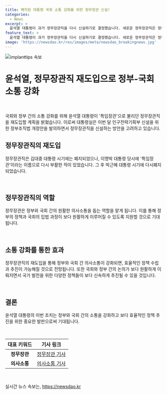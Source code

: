 ```yaml
---
title: 폐지된 대통령 국회 소통 강화를 위한 정무장관 신설!
categories:
  - News
excerpt: >
  윤석열 대통령이 과거 정무장관직을 다시 신설하기로 결정했습니다. 새로운 정무장관직은 정부와 국회 간의 소통을 강화하기 위한 취지로 마련될 예정이며, 이는 인구전략기획부 신설을 위한 정부조직법 개정안에 포함될 것으로 보입니다. 이는 김대중 대통령 시절에 폐지된 후 이명박 대통령때 특임장관으로 부활하다가 박근혜 대통령 취임 이후 다시 폐지된 바 있는 정무장관직입니다.
feature_text: >
  윤석열 대통령이 과거 정무장관직을 다시 신설하기로 결정했습니다. 새로운 정무장관직은 정부와 국회 간의 소통을 강화하기 위한 취지로 마련될 예정이며, 이는 인구전략기획부 신설을 위한 정부조직법 개정안에 포함될 것으로 보입니다. 이는 김대중 대통령 시절에 폐지된 후 이명박 대통령때 특임장관으로 부활하다가 박근혜 대통령 취임 이후 다시 폐지된 바 있는 정무장관직입니다.
image: 'https://newsdao.kr/res/images/meta/newsdao_breakingnews.jpg'
---
```


<p><img src="https://newsdao.kr/res/images/meta/newsdao_breakingnews.jpg" alt="implanttips 속보" /></p>

<h1>윤석열, 정무장관직 재도입으로 정부-국회 소통 강화</h1>

<p data-ke-size="size16">&nbsp;</p>

<p>국회와 정부 간의 소통 강화를 위해 윤석열 대통령이 '특임장관'으로 불리던 정무장관직을 재도입할 계획을 밝혔습니다. 이로써 대통령실은 이번 달 인구전략기획부 신설을 위한 정부조직법 개정안을 발의하면서 정무장관직을 신설하는 방안을 고려하고 있습니다.</p>

<h2>정무장관직의 재도입</h2>

<p>정무장관직은 김대중 대통령 시기에는 폐지되었으나, 이명박 대통령 당시에 '특임장관'이라는 이름으로 다시 부활한 적이 있었습니다. 그 후 박근혜 대통령 시기에 다시폐지되었습니다.</p>

<p data-ke-size="size16">&nbsp;</p>

<h2>정무장관직의 역할</h2>

<p>정무장관은 정부와 국회 간의 원활한 의사소통을 돕는 역할을 맡게 됩니다. 이를 통해 정부의 정책과 국회의 입법 과정이 보다 원활하게 이루어질 수 있도록 지원할 것으로 기대됩니다.</p>

<p data-ke-size="size16">&nbsp;</p>

<h2>소통 강화를 통한 효과</h2>

<p>정무장관직의 재도입을 통해 정부와 국회 간 의사소통이 강화되면, 효율적인 정책 수립과 추진이 가능해질 것으로 전망됩니다. 또한 국회와 정부 간의 논의가 보다 원활하게 이뤄지면서 국가 발전을 위한 다양한 정책들이 보다 신속하게 추진될 수 있을 것입니다.</p>

<p data-ke-size="size16">&nbsp;</p>

<h2>결론</h2>

<p>윤석열 대통령의 이번 조치는 정부와 국회 간의 소통을 강화하고 보다 효율적인 정책 추진을 위한 중요한 발판으로써 기대됩니다.</p>

<p data-ke-size="size16">&nbsp;</p>

<table>
<thead>
    <tr>
        <th>대표 키워드</th>
        <th>기사 링크</th>
    </tr>
</thead>
<tbody>
    <tr>
        <td style="text-align: center; height: 17px;"><b>정무장관</b></td>
        <td style="text-align: center; height: 17px;"><a href="https://www.examplelink.com/정무장관">정무장관 기사</a></td>
    </tr>
    <tr>
        <td style="text-align: center; height: 17px;"><b>의사소통</b></td>
        <td style="text-align: center; height: 17px;"><a href="https://www.examplelink.com/의사소통">의사소통 기사</a></td>
    </tr>
</tbody>
</table>

<p data-ke-size="size16">&nbsp;</p>
실시간 뉴스 속보는, <a href="https://newsdao.kr" rel="dofollow">https://newsdao.kr</a>


